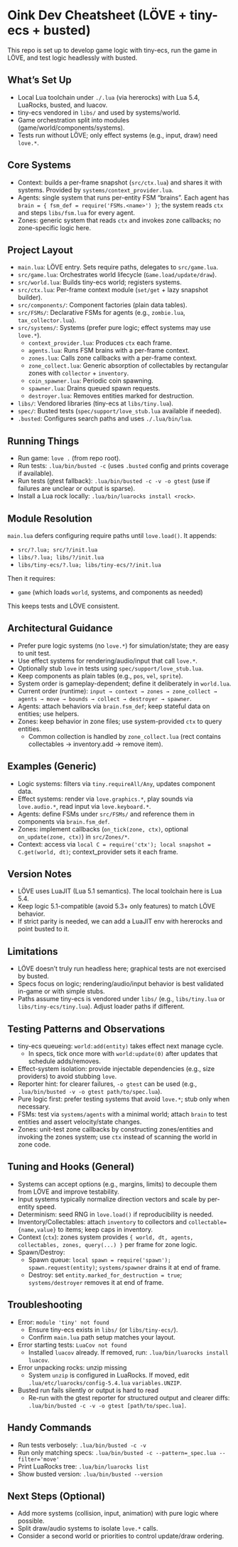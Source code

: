 # Oink Dev Cheatsheet (LÖVE + tiny-ecs + busted)

This repo is set up to develop game logic with tiny-ecs, run the game in LÖVE, and test logic headlessly with busted.

## What’s Set Up
- Local Lua toolchain under `./.lua` (via hererocks) with Lua 5.4, LuaRocks, busted, and luacov.
- tiny-ecs vendored in `libs/` and used by systems/world.
- Game orchestration split into modules (game/world/components/systems).
- Tests run without LÖVE; only effect systems (e.g., input, draw) need `love.*`.

## Core Systems
- Context: builds a per-frame snapshot (`src/ctx.lua`) and shares it with systems. Provided by `systems/context_provider.lua`.
- Agents: single system that runs per-entity FSM “brains”. Each agent has `brain = { fsm_def = require('FSMs.<name>') }`; the system reads `ctx` and steps `libs/fsm.lua` for every agent.
- Zones: generic system that reads `ctx` and invokes zone callbacks; no zone-specific logic here.

## Project Layout
- `main.lua`: LÖVE entry. Sets require paths, delegates to `src/game.lua`.
- `src/game.lua`: Orchestrates world lifecycle (`Game.load/update/draw`).
- `src/world.lua`: Builds tiny-ecs world; registers systems.
- `src/ctx.lua`: Per-frame context module (`set/get` + lazy snapshot builder).
- `src/components/`: Component factories (plain data tables).
- `src/FSMs/`: Declarative FSMs for agents (e.g., `zombie.lua`, `tax_collector.lua`).
- `src/systems/`: Systems (prefer pure logic; effect systems may use `love.*`).
  - `context_provider.lua`: Produces `ctx` each frame.
  - `agents.lua`: Runs FSM brains with a per-frame context.
  - `zones.lua`: Calls zone callbacks with a per-frame context.
  - `zone_collect.lua`: Generic absorption of collectables by rectangular zones with `collector` + `inventory`.
  - `coin_spawner.lua`: Periodic coin spawning.
  - `spawner.lua`: Drains queued spawn requests.
  - `destroyer.lua`: Removes entities marked for destruction.
- `libs/`: Vendored libraries (tiny-ecs at `libs/tiny.lua`).
- `spec/`: Busted tests (`spec/support/love_stub.lua` available if needed).
- `.busted`: Configures search paths and uses `./.lua/bin/lua`.

## Running Things
- Run game: `love .` (from repo root).
- Run tests: `.lua/bin/busted -c` (uses `.busted` config and prints coverage if available).
- Run tests (gtest fallback): `.lua/bin/busted -c -v -o gtest` (use if failures are unclear or output is sparse).
- Install a Lua rock locally: `.lua/bin/luarocks install <rock>`.

## Module Resolution
`main.lua` defers configuring require paths until `love.load()`. It appends:
- `src/?.lua; src/?/init.lua`
- `libs/?.lua; libs/?/init.lua`
- `libs/tiny-ecs/?.lua; libs/tiny-ecs/?/init.lua`

Then it requires:
- `game` (which loads `world`, systems, and components as needed)

This keeps tests and LÖVE consistent.

## Architectural Guidance
- Prefer pure logic systems (no `love.*`) for simulation/state; they are easy to unit test.
- Use effect systems for rendering/audio/input that call `love.*`.
- Optionally stub `love` in tests using `spec/support/love_stub.lua`.
- Keep components as plain tables (e.g., `pos`, `vel`, `sprite`).
 - System order is gameplay-dependent; define it deliberately in `world.lua`.
 - Current order (runtime): `input → context → zones → zone_collect → agents → move → bounds → collect → destroyer → spawner`.
- Agents: attach behaviors via `brain.fsm_def`; keep stateful data on entities; use helpers.
- Zones: keep behavior in zone files; use system-provided `ctx` to query entities.
  - Common collection is handled by `zone_collect.lua` (rect contains collectables → inventory.add → remove item).

## Examples (Generic)
- Logic systems: filters via `tiny.requireAll/Any`, updates component data.
- Effect systems: render via `love.graphics.*`, play sounds via `love.audio.*`, read input via `love.keyboard.*`.
- Agents: define FSMs under `src/FSMs/` and reference them in components via `brain.fsm_def`.
- Zones: implement callbacks (`on_tick(zone, ctx)`, optional `on_update(zone, ctx)`) in `src/Zones/*`.
 - Context: access via `local C = require('ctx'); local snapshot = C.get(world, dt)`; context_provider sets it each frame.

## Version Notes
- LÖVE uses LuaJIT (Lua 5.1 semantics). The local toolchain here is Lua 5.4.
- Keep logic 5.1-compatible (avoid 5.3+ only features) to match LÖVE behavior.
- If strict parity is needed, we can add a LuaJIT env with hererocks and point busted to it.

## Limitations
- LÖVE doesn’t truly run headless here; graphical tests are not exercised by busted.
- Specs focus on logic; rendering/audio/input behavior is best validated in-game or with simple stubs.
- Paths assume tiny-ecs is vendored under `libs/` (e.g., `libs/tiny.lua` or `libs/tiny-ecs/tiny.lua`). Adjust loader paths if different.

## Testing Patterns and Observations
- tiny-ecs queueing: `world:add(entity)` takes effect next manage cycle.
  - In specs, tick once more with `world:update(0)` after updates that schedule adds/removes.
- Effect-system isolation: provide injectable dependencies (e.g., size providers) to avoid stubbing `love`.
- Reporter hint: for clearer failures, `-o gtest` can be used (e.g., `.lua/bin/busted -v -o gtest path/to/spec.lua`).
- Pure logic first: prefer testing systems that avoid `love.*`; stub only when necessary.
- FSMs: test via `systems/agents` with a minimal world; attach `brain` to test entities and assert velocity/state changes.
- Zones: unit-test zone callbacks by constructing zones/entities and invoking the zones system; use `ctx` instead of scanning the world in zone code.

## Tuning and Hooks (General)
- Systems can accept options (e.g., margins, limits) to decouple them from LÖVE and improve testability.
- Input systems typically normalize direction vectors and scale by per-entity speed.
- Determinism: seed RNG in `love.load()` if reproducibility is needed.
- Inventory/Collectables: attach `inventory` to collectors and `collectable={name,value}` to items; keep caps in inventory.
- Context (`ctx`): zones system provides `{ world, dt, agents, collectables, zones, query(...) }` per frame for zone logic.
- Spawn/Destroy:
  - Spawn queue: `local spawn = require('spawn'); spawn.request(entity)`; `systems/spawner` drains it at end of frame.
  - Destroy: set `entity.marked_for_destruction = true`; `systems/destroyer` removes it at end of frame.

## Troubleshooting
- Error: `module 'tiny' not found`
  - Ensure tiny-ecs exists in `libs/` (or `libs/tiny-ecs/`).
  - Confirm `main.lua` path setup matches your layout.
- Error starting tests: `LuaCov not found`
  - Installed `luacov` already. If removed, run: `.lua/bin/luarocks install luacov`.
- Error unpacking rocks: unzip missing
  - System `unzip` is configured in LuaRocks. If moved, edit `.lua/etc/luarocks/config-5.4.lua` `variables.UNZIP`.
- Busted run fails silently or output is hard to read
  - Re-run with the gtest reporter for structured output and clearer diffs: `.lua/bin/busted -c -v -o gtest [path/to/spec.lua]`.

## Handy Commands
- Run tests verbosely: `.lua/bin/busted -c -v`
- Run only matching specs: `.lua/bin/busted -c --pattern=_spec.lua --filter='move'`
- Print LuaRocks tree: `.lua/bin/luarocks list`
- Show busted version: `.lua/bin/busted --version`

## Next Steps (Optional)
- Add more systems (collision, input, animation) with pure logic where possible.
- Split draw/audio systems to isolate `love.*` calls.
- Consider a second world or priorities to control update/draw ordering.
